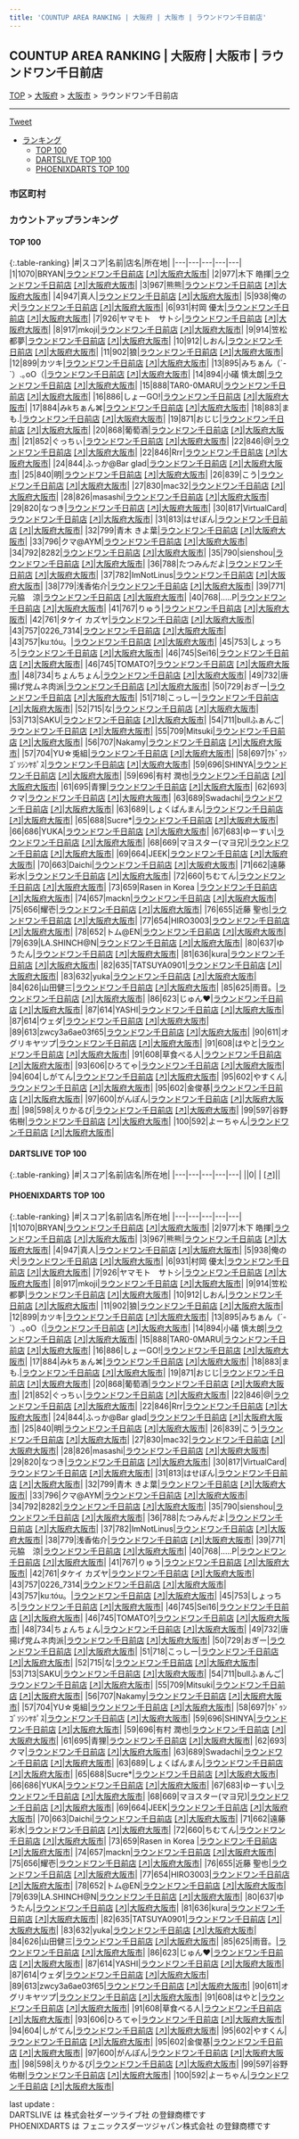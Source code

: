 ```yaml
---
title: 'COUNTUP AREA RANKING | 大阪府 | 大阪市 | ラウンドワン千日前店'
---
```

## COUNTUP AREA RANKING | 大阪府 | 大阪市 | ラウンドワン千日前店

[TOP](/darts/rank/) > [大阪府](/darts/rank/大阪府/) > [大阪市](/darts/rank/大阪府/大阪市/) > ラウンドワン千日前店

___

<a href="https://twitter.com/share?ref_src=twsrc%5Etfw" data-text="COUNTUP AREA RANKING | 大阪府大阪市ラウンドワン千日前店" class="twitter-share-button" data-hashtags="DARTSLIVE,PHOENIXDARTS,darts,ダーツ" data-show-count="false">Tweet</a>

* [ランキング](#カウントアップランキング)
    * [TOP 100](#top-100)
    * [DARTSLIVE TOP 100](#dartslive-top-100)
    * [PHOENIXDARTS TOP 100](#phoenixdarts-top-100)

### 市区町村

<ul>

</ul>

### カウントアップランキング

#### TOP 100



{:.table-ranking}
|#|スコア|名前|店名|所在地|
|---|---|---|---|---|
|1|1070|<span class="rank-name-pd">BRYAN</span>|<a href="/darts/rank/shops/71761.html">ラウンドワン千日前店</a> <a href="https://vs.phoenixdarts.com/jp/shop/shopDetailInfo/s_71761?s_seq=71761">[↗]</a>|<a href="/darts/rank/大阪府/大阪市">大阪府大阪市</a>|
|2|977|<span class="rank-name-pd">木下 皓揮</span>|<a href="/darts/rank/shops/71761.html">ラウンドワン千日前店</a> <a href="https://vs.phoenixdarts.com/jp/shop/shopDetailInfo/s_71761?s_seq=71761">[↗]</a>|<a href="/darts/rank/大阪府/大阪市">大阪府大阪市</a>|
|3|967|<span class="rank-name-pd">熊熊</span>|<a href="/darts/rank/shops/71761.html">ラウンドワン千日前店</a> <a href="https://vs.phoenixdarts.com/jp/shop/shopDetailInfo/s_71761?s_seq=71761">[↗]</a>|<a href="/darts/rank/大阪府/大阪市">大阪府大阪市</a>|
|4|947|<span class="rank-name-pd">真人</span>|<a href="/darts/rank/shops/71761.html">ラウンドワン千日前店</a> <a href="https://vs.phoenixdarts.com/jp/shop/shopDetailInfo/s_71761?s_seq=71761">[↗]</a>|<a href="/darts/rank/大阪府/大阪市">大阪府大阪市</a>|
|5|938|<span class="rank-name-pd">俺の犬</span>|<a href="/darts/rank/shops/71761.html">ラウンドワン千日前店</a> <a href="https://vs.phoenixdarts.com/jp/shop/shopDetailInfo/s_71761?s_seq=71761">[↗]</a>|<a href="/darts/rank/大阪府/大阪市">大阪府大阪市</a>|
|6|931|<span class="rank-name-pd">村岡 優太</span>|<a href="/darts/rank/shops/71761.html">ラウンドワン千日前店</a> <a href="https://vs.phoenixdarts.com/jp/shop/shopDetailInfo/s_71761?s_seq=71761">[↗]</a>|<a href="/darts/rank/大阪府/大阪市">大阪府大阪市</a>|
|7|926|<span class="rank-name-pd">ヤマモト　サトシ</span>|<a href="/darts/rank/shops/71761.html">ラウンドワン千日前店</a> <a href="https://vs.phoenixdarts.com/jp/shop/shopDetailInfo/s_71761?s_seq=71761">[↗]</a>|<a href="/darts/rank/大阪府/大阪市">大阪府大阪市</a>|
|8|917|<span class="rank-name-pd">mkoji</span>|<a href="/darts/rank/shops/71761.html">ラウンドワン千日前店</a> <a href="https://vs.phoenixdarts.com/jp/shop/shopDetailInfo/s_71761?s_seq=71761">[↗]</a>|<a href="/darts/rank/大阪府/大阪市">大阪府大阪市</a>|
|9|914|<span class="rank-name-pd"><span class="pro-icon-pd"></span>笠松 都夢</span>|<a href="/darts/rank/shops/71761.html">ラウンドワン千日前店</a> <a href="https://vs.phoenixdarts.com/jp/shop/shopDetailInfo/s_71761?s_seq=71761">[↗]</a>|<a href="/darts/rank/大阪府/大阪市">大阪府大阪市</a>|
|10|912|<span class="rank-name-pd">しおん</span>|<a href="/darts/rank/shops/71761.html">ラウンドワン千日前店</a> <a href="https://vs.phoenixdarts.com/jp/shop/shopDetailInfo/s_71761?s_seq=71761">[↗]</a>|<a href="/darts/rank/大阪府/大阪市">大阪府大阪市</a>|
|11|902|<span class="rank-name-pd">狼</span>|<a href="/darts/rank/shops/71761.html">ラウンドワン千日前店</a> <a href="https://vs.phoenixdarts.com/jp/shop/shopDetailInfo/s_71761?s_seq=71761">[↗]</a>|<a href="/darts/rank/大阪府/大阪市">大阪府大阪市</a>|
|12|899|<span class="rank-name-pd">カツキ</span>|<a href="/darts/rank/shops/71761.html">ラウンドワン千日前店</a> <a href="https://vs.phoenixdarts.com/jp/shop/shopDetailInfo/s_71761?s_seq=71761">[↗]</a>|<a href="/darts/rank/大阪府/大阪市">大阪府大阪市</a>|
|13|895|<span class="rank-name-pd">みちぁん（´-`）.｡oO（</span>|<a href="/darts/rank/shops/71761.html">ラウンドワン千日前店</a> <a href="https://vs.phoenixdarts.com/jp/shop/shopDetailInfo/s_71761?s_seq=71761">[↗]</a>|<a href="/darts/rank/大阪府/大阪市">大阪府大阪市</a>|
|14|894|<span class="rank-name-pd"><span class="pro-icon-pd"></span>小礒 慎太朗</span>|<a href="/darts/rank/shops/71761.html">ラウンドワン千日前店</a> <a href="https://vs.phoenixdarts.com/jp/shop/shopDetailInfo/s_71761?s_seq=71761">[↗]</a>|<a href="/darts/rank/大阪府/大阪市">大阪府大阪市</a>|
|15|888|<span class="rank-name-pd">TAR0-0MARU</span>|<a href="/darts/rank/shops/71761.html">ラウンドワン千日前店</a> <a href="https://vs.phoenixdarts.com/jp/shop/shopDetailInfo/s_71761?s_seq=71761">[↗]</a>|<a href="/darts/rank/大阪府/大阪市">大阪府大阪市</a>|
|16|886|<span class="rank-name-pd">しょーGO!</span>|<a href="/darts/rank/shops/71761.html">ラウンドワン千日前店</a> <a href="https://vs.phoenixdarts.com/jp/shop/shopDetailInfo/s_71761?s_seq=71761">[↗]</a>|<a href="/darts/rank/大阪府/大阪市">大阪府大阪市</a>|
|17|884|<span class="rank-name-pd">みkちぁん⌘</span>|<a href="/darts/rank/shops/71761.html">ラウンドワン千日前店</a> <a href="https://vs.phoenixdarts.com/jp/shop/shopDetailInfo/s_71761?s_seq=71761">[↗]</a>|<a href="/darts/rank/大阪府/大阪市">大阪府大阪市</a>|
|18|883|<span class="rank-name-pd">まも.</span>|<a href="/darts/rank/shops/71761.html">ラウンドワン千日前店</a> <a href="https://vs.phoenixdarts.com/jp/shop/shopDetailInfo/s_71761?s_seq=71761">[↗]</a>|<a href="/darts/rank/大阪府/大阪市">大阪府大阪市</a>|
|19|871|<span class="rank-name-pd">おじじ</span>|<a href="/darts/rank/shops/71761.html">ラウンドワン千日前店</a> <a href="https://vs.phoenixdarts.com/jp/shop/shopDetailInfo/s_71761?s_seq=71761">[↗]</a>|<a href="/darts/rank/大阪府/大阪市">大阪府大阪市</a>|
|20|868|<span class="rank-name-pd">葡萄酒</span>|<a href="/darts/rank/shops/71761.html">ラウンドワン千日前店</a> <a href="https://vs.phoenixdarts.com/jp/shop/shopDetailInfo/s_71761?s_seq=71761">[↗]</a>|<a href="/darts/rank/大阪府/大阪市">大阪府大阪市</a>|
|21|852|<span class="rank-name-pd">ぐっちぃ</span>|<a href="/darts/rank/shops/71761.html">ラウンドワン千日前店</a> <a href="https://vs.phoenixdarts.com/jp/shop/shopDetailInfo/s_71761?s_seq=71761">[↗]</a>|<a href="/darts/rank/大阪府/大阪市">大阪府大阪市</a>|
|22|846|<span class="rank-name-pd">@</span>|<a href="/darts/rank/shops/71761.html">ラウンドワン千日前店</a> <a href="https://vs.phoenixdarts.com/jp/shop/shopDetailInfo/s_71761?s_seq=71761">[↗]</a>|<a href="/darts/rank/大阪府/大阪市">大阪府大阪市</a>|
|22|846|<span class="rank-name-pd">Rrr</span>|<a href="/darts/rank/shops/71761.html">ラウンドワン千日前店</a> <a href="https://vs.phoenixdarts.com/jp/shop/shopDetailInfo/s_71761?s_seq=71761">[↗]</a>|<a href="/darts/rank/大阪府/大阪市">大阪府大阪市</a>|
|24|844|<span class="rank-name-pd">ふっか@Bar glad</span>|<a href="/darts/rank/shops/71761.html">ラウンドワン千日前店</a> <a href="https://vs.phoenixdarts.com/jp/shop/shopDetailInfo/s_71761?s_seq=71761">[↗]</a>|<a href="/darts/rank/大阪府/大阪市">大阪府大阪市</a>|
|25|840|<span class="rank-name-pd">明</span>|<a href="/darts/rank/shops/71761.html">ラウンドワン千日前店</a> <a href="https://vs.phoenixdarts.com/jp/shop/shopDetailInfo/s_71761?s_seq=71761">[↗]</a>|<a href="/darts/rank/大阪府/大阪市">大阪府大阪市</a>|
|26|839|<span class="rank-name-pd">こう</span>|<a href="/darts/rank/shops/71761.html">ラウンドワン千日前店</a> <a href="https://vs.phoenixdarts.com/jp/shop/shopDetailInfo/s_71761?s_seq=71761">[↗]</a>|<a href="/darts/rank/大阪府/大阪市">大阪府大阪市</a>|
|27|830|<span class="rank-name-pd">mac32</span>|<a href="/darts/rank/shops/71761.html">ラウンドワン千日前店</a> <a href="https://vs.phoenixdarts.com/jp/shop/shopDetailInfo/s_71761?s_seq=71761">[↗]</a>|<a href="/darts/rank/大阪府/大阪市">大阪府大阪市</a>|
|28|826|<span class="rank-name-pd">masashi</span>|<a href="/darts/rank/shops/71761.html">ラウンドワン千日前店</a> <a href="https://vs.phoenixdarts.com/jp/shop/shopDetailInfo/s_71761?s_seq=71761">[↗]</a>|<a href="/darts/rank/大阪府/大阪市">大阪府大阪市</a>|
|29|820|<span class="rank-name-pd">なつき</span>|<a href="/darts/rank/shops/71761.html">ラウンドワン千日前店</a> <a href="https://vs.phoenixdarts.com/jp/shop/shopDetailInfo/s_71761?s_seq=71761">[↗]</a>|<a href="/darts/rank/大阪府/大阪市">大阪府大阪市</a>|
|30|817|<span class="rank-name-pd">VirtualCard</span>|<a href="/darts/rank/shops/71761.html">ラウンドワン千日前店</a> <a href="https://vs.phoenixdarts.com/jp/shop/shopDetailInfo/s_71761?s_seq=71761">[↗]</a>|<a href="/darts/rank/大阪府/大阪市">大阪府大阪市</a>|
|31|813|<span class="rank-name-pd">はせぼん</span>|<a href="/darts/rank/shops/71761.html">ラウンドワン千日前店</a> <a href="https://vs.phoenixdarts.com/jp/shop/shopDetailInfo/s_71761?s_seq=71761">[↗]</a>|<a href="/darts/rank/大阪府/大阪市">大阪府大阪市</a>|
|32|799|<span class="rank-name-pd"><span class="pro-icon-pd"></span>青木 きよ葉</span>|<a href="/darts/rank/shops/71761.html">ラウンドワン千日前店</a> <a href="https://vs.phoenixdarts.com/jp/shop/shopDetailInfo/s_71761?s_seq=71761">[↗]</a>|<a href="/darts/rank/大阪府/大阪市">大阪府大阪市</a>|
|33|796|<span class="rank-name-pd">クマ@AYM</span>|<a href="/darts/rank/shops/71761.html">ラウンドワン千日前店</a> <a href="https://vs.phoenixdarts.com/jp/shop/shopDetailInfo/s_71761?s_seq=71761">[↗]</a>|<a href="/darts/rank/大阪府/大阪市">大阪府大阪市</a>|
|34|792|<span class="rank-name-pd">8282</span>|<a href="/darts/rank/shops/71761.html">ラウンドワン千日前店</a> <a href="https://vs.phoenixdarts.com/jp/shop/shopDetailInfo/s_71761?s_seq=71761">[↗]</a>|<a href="/darts/rank/大阪府/大阪市">大阪府大阪市</a>|
|35|790|<span class="rank-name-pd">sienshou</span>|<a href="/darts/rank/shops/71761.html">ラウンドワン千日前店</a> <a href="https://vs.phoenixdarts.com/jp/shop/shopDetailInfo/s_71761?s_seq=71761">[↗]</a>|<a href="/darts/rank/大阪府/大阪市">大阪府大阪市</a>|
|36|788|<span class="rank-name-pd">たつみんだよ</span>|<a href="/darts/rank/shops/71761.html">ラウンドワン千日前店</a> <a href="https://vs.phoenixdarts.com/jp/shop/shopDetailInfo/s_71761?s_seq=71761">[↗]</a>|<a href="/darts/rank/大阪府/大阪市">大阪府大阪市</a>|
|37|782|<span class="rank-name-pd">ImNotLinus</span>|<a href="/darts/rank/shops/71761.html">ラウンドワン千日前店</a> <a href="https://vs.phoenixdarts.com/jp/shop/shopDetailInfo/s_71761?s_seq=71761">[↗]</a>|<a href="/darts/rank/大阪府/大阪市">大阪府大阪市</a>|
|38|779|<span class="rank-name-pd">浅香佑介</span>|<a href="/darts/rank/shops/71761.html">ラウンドワン千日前店</a> <a href="https://vs.phoenixdarts.com/jp/shop/shopDetailInfo/s_71761?s_seq=71761">[↗]</a>|<a href="/darts/rank/大阪府/大阪市">大阪府大阪市</a>|
|39|771|<span class="rank-name-pd">元脇　涼</span>|<a href="/darts/rank/shops/71761.html">ラウンドワン千日前店</a> <a href="https://vs.phoenixdarts.com/jp/shop/shopDetailInfo/s_71761?s_seq=71761">[↗]</a>|<a href="/darts/rank/大阪府/大阪市">大阪府大阪市</a>|
|40|768|<span class="rank-name-pd">.....P</span>|<a href="/darts/rank/shops/71761.html">ラウンドワン千日前店</a> <a href="https://vs.phoenixdarts.com/jp/shop/shopDetailInfo/s_71761?s_seq=71761">[↗]</a>|<a href="/darts/rank/大阪府/大阪市">大阪府大阪市</a>|
|41|767|<span class="rank-name-pd">りゅう</span>|<a href="/darts/rank/shops/71761.html">ラウンドワン千日前店</a> <a href="https://vs.phoenixdarts.com/jp/shop/shopDetailInfo/s_71761?s_seq=71761">[↗]</a>|<a href="/darts/rank/大阪府/大阪市">大阪府大阪市</a>|
|42|761|<span class="rank-name-pd">タケイ カズヤ</span>|<a href="/darts/rank/shops/71761.html">ラウンドワン千日前店</a> <a href="https://vs.phoenixdarts.com/jp/shop/shopDetailInfo/s_71761?s_seq=71761">[↗]</a>|<a href="/darts/rank/大阪府/大阪市">大阪府大阪市</a>|
|43|757|<span class="rank-name-pd">0226_7314</span>|<a href="/darts/rank/shops/71761.html">ラウンドワン千日前店</a> <a href="https://vs.phoenixdarts.com/jp/shop/shopDetailInfo/s_71761?s_seq=71761">[↗]</a>|<a href="/darts/rank/大阪府/大阪市">大阪府大阪市</a>|
|43|757|<span class="rank-name-pd">kuːtóu。</span>|<a href="/darts/rank/shops/71761.html">ラウンドワン千日前店</a> <a href="https://vs.phoenixdarts.com/jp/shop/shopDetailInfo/s_71761?s_seq=71761">[↗]</a>|<a href="/darts/rank/大阪府/大阪市">大阪府大阪市</a>|
|45|753|<span class="rank-name-pd">しょっちろ</span>|<a href="/darts/rank/shops/71761.html">ラウンドワン千日前店</a> <a href="https://vs.phoenixdarts.com/jp/shop/shopDetailInfo/s_71761?s_seq=71761">[↗]</a>|<a href="/darts/rank/大阪府/大阪市">大阪府大阪市</a>|
|46|745|<span class="rank-name-pd">Sei16</span>|<a href="/darts/rank/shops/71761.html">ラウンドワン千日前店</a> <a href="https://vs.phoenixdarts.com/jp/shop/shopDetailInfo/s_71761?s_seq=71761">[↗]</a>|<a href="/darts/rank/大阪府/大阪市">大阪府大阪市</a>|
|46|745|<span class="rank-name-pd">TOMATO?</span>|<a href="/darts/rank/shops/71761.html">ラウンドワン千日前店</a> <a href="https://vs.phoenixdarts.com/jp/shop/shopDetailInfo/s_71761?s_seq=71761">[↗]</a>|<a href="/darts/rank/大阪府/大阪市">大阪府大阪市</a>|
|48|734|<span class="rank-name-pd">ちょんちょん</span>|<a href="/darts/rank/shops/71761.html">ラウンドワン千日前店</a> <a href="https://vs.phoenixdarts.com/jp/shop/shopDetailInfo/s_71761?s_seq=71761">[↗]</a>|<a href="/darts/rank/大阪府/大阪市">大阪府大阪市</a>|
|49|732|<span class="rank-name-pd">唐揚げ党ムネ肉派</span>|<a href="/darts/rank/shops/71761.html">ラウンドワン千日前店</a> <a href="https://vs.phoenixdarts.com/jp/shop/shopDetailInfo/s_71761?s_seq=71761">[↗]</a>|<a href="/darts/rank/大阪府/大阪市">大阪府大阪市</a>|
|50|729|<span class="rank-name-pd">おぎー</span>|<a href="/darts/rank/shops/71761.html">ラウンドワン千日前店</a> <a href="https://vs.phoenixdarts.com/jp/shop/shopDetailInfo/s_71761?s_seq=71761">[↗]</a>|<a href="/darts/rank/大阪府/大阪市">大阪府大阪市</a>|
|51|718|<span class="rank-name-pd">こっしー</span>|<a href="/darts/rank/shops/71761.html">ラウンドワン千日前店</a> <a href="https://vs.phoenixdarts.com/jp/shop/shopDetailInfo/s_71761?s_seq=71761">[↗]</a>|<a href="/darts/rank/大阪府/大阪市">大阪府大阪市</a>|
|52|715|<span class="rank-name-pd">な</span>|<a href="/darts/rank/shops/71761.html">ラウンドワン千日前店</a> <a href="https://vs.phoenixdarts.com/jp/shop/shopDetailInfo/s_71761?s_seq=71761">[↗]</a>|<a href="/darts/rank/大阪府/大阪市">大阪府大阪市</a>|
|53|713|<span class="rank-name-pd">SAKU</span>|<a href="/darts/rank/shops/71761.html">ラウンドワン千日前店</a> <a href="https://vs.phoenixdarts.com/jp/shop/shopDetailInfo/s_71761?s_seq=71761">[↗]</a>|<a href="/darts/rank/大阪府/大阪市">大阪府大阪市</a>|
|54|711|<span class="rank-name-pd">bullふぁんご</span>|<a href="/darts/rank/shops/71761.html">ラウンドワン千日前店</a> <a href="https://vs.phoenixdarts.com/jp/shop/shopDetailInfo/s_71761?s_seq=71761">[↗]</a>|<a href="/darts/rank/大阪府/大阪市">大阪府大阪市</a>|
|55|709|<span class="rank-name-pd">Mitsuki</span>|<a href="/darts/rank/shops/71761.html">ラウンドワン千日前店</a> <a href="https://vs.phoenixdarts.com/jp/shop/shopDetailInfo/s_71761?s_seq=71761">[↗]</a>|<a href="/darts/rank/大阪府/大阪市">大阪府大阪市</a>|
|56|707|<span class="rank-name-pd">Nakamy</span>|<a href="/darts/rank/shops/71761.html">ラウンドワン千日前店</a> <a href="https://vs.phoenixdarts.com/jp/shop/shopDetailInfo/s_71761?s_seq=71761">[↗]</a>|<a href="/darts/rank/大阪府/大阪市">大阪府大阪市</a>|
|57|704|<span class="rank-name-pd">YU☆兎組</span>|<a href="/darts/rank/shops/71761.html">ラウンドワン千日前店</a> <a href="https://vs.phoenixdarts.com/jp/shop/shopDetailInfo/s_71761?s_seq=71761">[↗]</a>|<a href="/darts/rank/大阪府/大阪市">大阪府大阪市</a>|
|58|697|<span class="rank-name-pd">ｳﾄﾞｩﾝｺﾞｿｼﾝﾔﾎﾟｽ</span>|<a href="/darts/rank/shops/71761.html">ラウンドワン千日前店</a> <a href="https://vs.phoenixdarts.com/jp/shop/shopDetailInfo/s_71761?s_seq=71761">[↗]</a>|<a href="/darts/rank/大阪府/大阪市">大阪府大阪市</a>|
|59|696|<span class="rank-name-pd">SHINYA</span>|<a href="/darts/rank/shops/71761.html">ラウンドワン千日前店</a> <a href="https://vs.phoenixdarts.com/jp/shop/shopDetailInfo/s_71761?s_seq=71761">[↗]</a>|<a href="/darts/rank/大阪府/大阪市">大阪府大阪市</a>|
|59|696|<span class="rank-name-pd"><span class="pro-icon-pd"></span>有村 潤也</span>|<a href="/darts/rank/shops/71761.html">ラウンドワン千日前店</a> <a href="https://vs.phoenixdarts.com/jp/shop/shopDetailInfo/s_71761?s_seq=71761">[↗]</a>|<a href="/darts/rank/大阪府/大阪市">大阪府大阪市</a>|
|61|695|<span class="rank-name-pd">青狸</span>|<a href="/darts/rank/shops/71761.html">ラウンドワン千日前店</a> <a href="https://vs.phoenixdarts.com/jp/shop/shopDetailInfo/s_71761?s_seq=71761">[↗]</a>|<a href="/darts/rank/大阪府/大阪市">大阪府大阪市</a>|
|62|693|<span class="rank-name-pd">クマ</span>|<a href="/darts/rank/shops/71761.html">ラウンドワン千日前店</a> <a href="https://vs.phoenixdarts.com/jp/shop/shopDetailInfo/s_71761?s_seq=71761">[↗]</a>|<a href="/darts/rank/大阪府/大阪市">大阪府大阪市</a>|
|63|689|<span class="rank-name-pd">Swadachi</span>|<a href="/darts/rank/shops/71761.html">ラウンドワン千日前店</a> <a href="https://vs.phoenixdarts.com/jp/shop/shopDetailInfo/s_71761?s_seq=71761">[↗]</a>|<a href="/darts/rank/大阪府/大阪市">大阪府大阪市</a>|
|63|689|<span class="rank-name-pd">しょくぱんまん</span>|<a href="/darts/rank/shops/71761.html">ラウンドワン千日前店</a> <a href="https://vs.phoenixdarts.com/jp/shop/shopDetailInfo/s_71761?s_seq=71761">[↗]</a>|<a href="/darts/rank/大阪府/大阪市">大阪府大阪市</a>|
|65|688|<span class="rank-name-pd">Sucre*</span>|<a href="/darts/rank/shops/71761.html">ラウンドワン千日前店</a> <a href="https://vs.phoenixdarts.com/jp/shop/shopDetailInfo/s_71761?s_seq=71761">[↗]</a>|<a href="/darts/rank/大阪府/大阪市">大阪府大阪市</a>|
|66|686|<span class="rank-name-pd">YUKA</span>|<a href="/darts/rank/shops/71761.html">ラウンドワン千日前店</a> <a href="https://vs.phoenixdarts.com/jp/shop/shopDetailInfo/s_71761?s_seq=71761">[↗]</a>|<a href="/darts/rank/大阪府/大阪市">大阪府大阪市</a>|
|67|683|<span class="rank-name-pd">ゆーすい</span>|<a href="/darts/rank/shops/71761.html">ラウンドワン千日前店</a> <a href="https://vs.phoenixdarts.com/jp/shop/shopDetailInfo/s_71761?s_seq=71761">[↗]</a>|<a href="/darts/rank/大阪府/大阪市">大阪府大阪市</a>|
|68|669|<span class="rank-name-pd">マヨスター(マヨ兄)</span>|<a href="/darts/rank/shops/71761.html">ラウンドワン千日前店</a> <a href="https://vs.phoenixdarts.com/jp/shop/shopDetailInfo/s_71761?s_seq=71761">[↗]</a>|<a href="/darts/rank/大阪府/大阪市">大阪府大阪市</a>|
|69|664|<span class="rank-name-pd">JEEK</span>|<a href="/darts/rank/shops/71761.html">ラウンドワン千日前店</a> <a href="https://vs.phoenixdarts.com/jp/shop/shopDetailInfo/s_71761?s_seq=71761">[↗]</a>|<a href="/darts/rank/大阪府/大阪市">大阪府大阪市</a>|
|70|663|<span class="rank-name-pd">Daichi</span>|<a href="/darts/rank/shops/71761.html">ラウンドワン千日前店</a> <a href="https://vs.phoenixdarts.com/jp/shop/shopDetailInfo/s_71761?s_seq=71761">[↗]</a>|<a href="/darts/rank/大阪府/大阪市">大阪府大阪市</a>|
|71|662|<span class="rank-name-pd"><span class="pro-icon-pd"></span>遠藤 彩水</span>|<a href="/darts/rank/shops/71761.html">ラウンドワン千日前店</a> <a href="https://vs.phoenixdarts.com/jp/shop/shopDetailInfo/s_71761?s_seq=71761">[↗]</a>|<a href="/darts/rank/大阪府/大阪市">大阪府大阪市</a>|
|72|660|<span class="rank-name-pd">ちむてん</span>|<a href="/darts/rank/shops/71761.html">ラウンドワン千日前店</a> <a href="https://vs.phoenixdarts.com/jp/shop/shopDetailInfo/s_71761?s_seq=71761">[↗]</a>|<a href="/darts/rank/大阪府/大阪市">大阪府大阪市</a>|
|73|659|<span class="rank-name-pd">Rasen in Korea </span>|<a href="/darts/rank/shops/71761.html">ラウンドワン千日前店</a> <a href="https://vs.phoenixdarts.com/jp/shop/shopDetailInfo/s_71761?s_seq=71761">[↗]</a>|<a href="/darts/rank/大阪府/大阪市">大阪府大阪市</a>|
|74|657|<span class="rank-name-pd">mackn</span>|<a href="/darts/rank/shops/71761.html">ラウンドワン千日前店</a> <a href="https://vs.phoenixdarts.com/jp/shop/shopDetailInfo/s_71761?s_seq=71761">[↗]</a>|<a href="/darts/rank/大阪府/大阪市">大阪府大阪市</a>|
|75|656|<span class="rank-name-pd">耀壱</span>|<a href="/darts/rank/shops/71761.html">ラウンドワン千日前店</a> <a href="https://vs.phoenixdarts.com/jp/shop/shopDetailInfo/s_71761?s_seq=71761">[↗]</a>|<a href="/darts/rank/大阪府/大阪市">大阪府大阪市</a>|
|76|655|<span class="rank-name-pd"><span class="pro-icon-pd"></span>近藤 聖也</span>|<a href="/darts/rank/shops/71761.html">ラウンドワン千日前店</a> <a href="https://vs.phoenixdarts.com/jp/shop/shopDetailInfo/s_71761?s_seq=71761">[↗]</a>|<a href="/darts/rank/大阪府/大阪市">大阪府大阪市</a>|
|77|654|<span class="rank-name-pd">HIRO3003</span>|<a href="/darts/rank/shops/71761.html">ラウンドワン千日前店</a> <a href="https://vs.phoenixdarts.com/jp/shop/shopDetailInfo/s_71761?s_seq=71761">[↗]</a>|<a href="/darts/rank/大阪府/大阪市">大阪府大阪市</a>|
|78|652|<span class="rank-name-pd">トム@EN</span>|<a href="/darts/rank/shops/71761.html">ラウンドワン千日前店</a> <a href="https://vs.phoenixdarts.com/jp/shop/shopDetailInfo/s_71761?s_seq=71761">[↗]</a>|<a href="/darts/rank/大阪府/大阪市">大阪府大阪市</a>|
|79|639|<span class="rank-name-pd">LA.SHINCH@N</span>|<a href="/darts/rank/shops/71761.html">ラウンドワン千日前店</a> <a href="https://vs.phoenixdarts.com/jp/shop/shopDetailInfo/s_71761?s_seq=71761">[↗]</a>|<a href="/darts/rank/大阪府/大阪市">大阪府大阪市</a>|
|80|637|<span class="rank-name-pd">ゆうたん</span>|<a href="/darts/rank/shops/71761.html">ラウンドワン千日前店</a> <a href="https://vs.phoenixdarts.com/jp/shop/shopDetailInfo/s_71761?s_seq=71761">[↗]</a>|<a href="/darts/rank/大阪府/大阪市">大阪府大阪市</a>|
|81|636|<span class="rank-name-pd">kura</span>|<a href="/darts/rank/shops/71761.html">ラウンドワン千日前店</a> <a href="https://vs.phoenixdarts.com/jp/shop/shopDetailInfo/s_71761?s_seq=71761">[↗]</a>|<a href="/darts/rank/大阪府/大阪市">大阪府大阪市</a>|
|82|635|<span class="rank-name-pd">TATSUYA0901</span>|<a href="/darts/rank/shops/71761.html">ラウンドワン千日前店</a> <a href="https://vs.phoenixdarts.com/jp/shop/shopDetailInfo/s_71761?s_seq=71761">[↗]</a>|<a href="/darts/rank/大阪府/大阪市">大阪府大阪市</a>|
|83|632|<span class="rank-name-pd">yuka</span>|<a href="/darts/rank/shops/71761.html">ラウンドワン千日前店</a> <a href="https://vs.phoenixdarts.com/jp/shop/shopDetailInfo/s_71761?s_seq=71761">[↗]</a>|<a href="/darts/rank/大阪府/大阪市">大阪府大阪市</a>|
|84|626|<span class="rank-name-pd">山田健三</span>|<a href="/darts/rank/shops/71761.html">ラウンドワン千日前店</a> <a href="https://vs.phoenixdarts.com/jp/shop/shopDetailInfo/s_71761?s_seq=71761">[↗]</a>|<a href="/darts/rank/大阪府/大阪市">大阪府大阪市</a>|
|85|625|<span class="rank-name-pd">雨音。</span>|<a href="/darts/rank/shops/71761.html">ラウンドワン千日前店</a> <a href="https://vs.phoenixdarts.com/jp/shop/shopDetailInfo/s_71761?s_seq=71761">[↗]</a>|<a href="/darts/rank/大阪府/大阪市">大阪府大阪市</a>|
|86|623|<span class="rank-name-pd">じゅん❤️</span>|<a href="/darts/rank/shops/71761.html">ラウンドワン千日前店</a> <a href="https://vs.phoenixdarts.com/jp/shop/shopDetailInfo/s_71761?s_seq=71761">[↗]</a>|<a href="/darts/rank/大阪府/大阪市">大阪府大阪市</a>|
|87|614|<span class="rank-name-pd">YASHI</span>|<a href="/darts/rank/shops/71761.html">ラウンドワン千日前店</a> <a href="https://vs.phoenixdarts.com/jp/shop/shopDetailInfo/s_71761?s_seq=71761">[↗]</a>|<a href="/darts/rank/大阪府/大阪市">大阪府大阪市</a>|
|87|614|<span class="rank-name-pd">ウェダ</span>|<a href="/darts/rank/shops/71761.html">ラウンドワン千日前店</a> <a href="https://vs.phoenixdarts.com/jp/shop/shopDetailInfo/s_71761?s_seq=71761">[↗]</a>|<a href="/darts/rank/大阪府/大阪市">大阪府大阪市</a>|
|89|613|<span class="rank-name-pd">zwcy3a6ae03f65</span>|<a href="/darts/rank/shops/71761.html">ラウンドワン千日前店</a> <a href="https://vs.phoenixdarts.com/jp/shop/shopDetailInfo/s_71761?s_seq=71761">[↗]</a>|<a href="/darts/rank/大阪府/大阪市">大阪府大阪市</a>|
|90|611|<span class="rank-name-pd">オグリキヤツプ</span>|<a href="/darts/rank/shops/71761.html">ラウンドワン千日前店</a> <a href="https://vs.phoenixdarts.com/jp/shop/shopDetailInfo/s_71761?s_seq=71761">[↗]</a>|<a href="/darts/rank/大阪府/大阪市">大阪府大阪市</a>|
|91|608|<span class="rank-name-pd">はやと</span>|<a href="/darts/rank/shops/71761.html">ラウンドワン千日前店</a> <a href="https://vs.phoenixdarts.com/jp/shop/shopDetailInfo/s_71761?s_seq=71761">[↗]</a>|<a href="/darts/rank/大阪府/大阪市">大阪府大阪市</a>|
|91|608|<span class="rank-name-pd">草食べる人</span>|<a href="/darts/rank/shops/71761.html">ラウンドワン千日前店</a> <a href="https://vs.phoenixdarts.com/jp/shop/shopDetailInfo/s_71761?s_seq=71761">[↗]</a>|<a href="/darts/rank/大阪府/大阪市">大阪府大阪市</a>|
|93|606|<span class="rank-name-pd">ひろてゃ</span>|<a href="/darts/rank/shops/71761.html">ラウンドワン千日前店</a> <a href="https://vs.phoenixdarts.com/jp/shop/shopDetailInfo/s_71761?s_seq=71761">[↗]</a>|<a href="/darts/rank/大阪府/大阪市">大阪府大阪市</a>|
|94|604|<span class="rank-name-pd">しがてん</span>|<a href="/darts/rank/shops/71761.html">ラウンドワン千日前店</a> <a href="https://vs.phoenixdarts.com/jp/shop/shopDetailInfo/s_71761?s_seq=71761">[↗]</a>|<a href="/darts/rank/大阪府/大阪市">大阪府大阪市</a>|
|95|602|<span class="rank-name-pd">やすくん</span>|<a href="/darts/rank/shops/71761.html">ラウンドワン千日前店</a> <a href="https://vs.phoenixdarts.com/jp/shop/shopDetailInfo/s_71761?s_seq=71761">[↗]</a>|<a href="/darts/rank/大阪府/大阪市">大阪府大阪市</a>|
|95|602|<span class="rank-name-pd">金俊基</span>|<a href="/darts/rank/shops/71761.html">ラウンドワン千日前店</a> <a href="https://vs.phoenixdarts.com/jp/shop/shopDetailInfo/s_71761?s_seq=71761">[↗]</a>|<a href="/darts/rank/大阪府/大阪市">大阪府大阪市</a>|
|97|600|<span class="rank-name-pd">がんぽん</span>|<a href="/darts/rank/shops/71761.html">ラウンドワン千日前店</a> <a href="https://vs.phoenixdarts.com/jp/shop/shopDetailInfo/s_71761?s_seq=71761">[↗]</a>|<a href="/darts/rank/大阪府/大阪市">大阪府大阪市</a>|
|98|598|<span class="rank-name-pd">えりかるび</span>|<a href="/darts/rank/shops/71761.html">ラウンドワン千日前店</a> <a href="https://vs.phoenixdarts.com/jp/shop/shopDetailInfo/s_71761?s_seq=71761">[↗]</a>|<a href="/darts/rank/大阪府/大阪市">大阪府大阪市</a>|
|99|597|<span class="rank-name-pd">谷野 佑樹</span>|<a href="/darts/rank/shops/71761.html">ラウンドワン千日前店</a> <a href="https://vs.phoenixdarts.com/jp/shop/shopDetailInfo/s_71761?s_seq=71761">[↗]</a>|<a href="/darts/rank/大阪府/大阪市">大阪府大阪市</a>|
|100|592|<span class="rank-name-pd">よーちゃん</span>|<a href="/darts/rank/shops/71761.html">ラウンドワン千日前店</a> <a href="https://vs.phoenixdarts.com/jp/shop/shopDetailInfo/s_71761?s_seq=71761">[↗]</a>|<a href="/darts/rank/大阪府/大阪市">大阪府大阪市</a>|


#### DARTSLIVE TOP 100



{:.table-ranking}
|#|スコア|名前|店名|所在地|
|---|---|---|---|---|
||0|<span class="rank-name-dl"> </span>|<a href="/darts/rank/shops/.html"></a> <a href="">[↗]</a>|<a href="/darts/rank//"></a>|


#### PHOENIXDARTS TOP 100



{:.table-ranking}
|#|スコア|名前|店名|所在地|
|---|---|---|---|---|
|1|1070|<span class="rank-name-pd">BRYAN</span>|<a href="/darts/rank/shops/71761.html">ラウンドワン千日前店</a> <a href="https://vs.phoenixdarts.com/jp/shop/shopDetailInfo/s_71761?s_seq=71761">[↗]</a>|<a href="/darts/rank/大阪府/大阪市">大阪府大阪市</a>|
|2|977|<span class="rank-name-pd">木下 皓揮</span>|<a href="/darts/rank/shops/71761.html">ラウンドワン千日前店</a> <a href="https://vs.phoenixdarts.com/jp/shop/shopDetailInfo/s_71761?s_seq=71761">[↗]</a>|<a href="/darts/rank/大阪府/大阪市">大阪府大阪市</a>|
|3|967|<span class="rank-name-pd">熊熊</span>|<a href="/darts/rank/shops/71761.html">ラウンドワン千日前店</a> <a href="https://vs.phoenixdarts.com/jp/shop/shopDetailInfo/s_71761?s_seq=71761">[↗]</a>|<a href="/darts/rank/大阪府/大阪市">大阪府大阪市</a>|
|4|947|<span class="rank-name-pd">真人</span>|<a href="/darts/rank/shops/71761.html">ラウンドワン千日前店</a> <a href="https://vs.phoenixdarts.com/jp/shop/shopDetailInfo/s_71761?s_seq=71761">[↗]</a>|<a href="/darts/rank/大阪府/大阪市">大阪府大阪市</a>|
|5|938|<span class="rank-name-pd">俺の犬</span>|<a href="/darts/rank/shops/71761.html">ラウンドワン千日前店</a> <a href="https://vs.phoenixdarts.com/jp/shop/shopDetailInfo/s_71761?s_seq=71761">[↗]</a>|<a href="/darts/rank/大阪府/大阪市">大阪府大阪市</a>|
|6|931|<span class="rank-name-pd">村岡 優太</span>|<a href="/darts/rank/shops/71761.html">ラウンドワン千日前店</a> <a href="https://vs.phoenixdarts.com/jp/shop/shopDetailInfo/s_71761?s_seq=71761">[↗]</a>|<a href="/darts/rank/大阪府/大阪市">大阪府大阪市</a>|
|7|926|<span class="rank-name-pd">ヤマモト　サトシ</span>|<a href="/darts/rank/shops/71761.html">ラウンドワン千日前店</a> <a href="https://vs.phoenixdarts.com/jp/shop/shopDetailInfo/s_71761?s_seq=71761">[↗]</a>|<a href="/darts/rank/大阪府/大阪市">大阪府大阪市</a>|
|8|917|<span class="rank-name-pd">mkoji</span>|<a href="/darts/rank/shops/71761.html">ラウンドワン千日前店</a> <a href="https://vs.phoenixdarts.com/jp/shop/shopDetailInfo/s_71761?s_seq=71761">[↗]</a>|<a href="/darts/rank/大阪府/大阪市">大阪府大阪市</a>|
|9|914|<span class="rank-name-pd"><span class="pro-icon-pd"></span>笠松 都夢</span>|<a href="/darts/rank/shops/71761.html">ラウンドワン千日前店</a> <a href="https://vs.phoenixdarts.com/jp/shop/shopDetailInfo/s_71761?s_seq=71761">[↗]</a>|<a href="/darts/rank/大阪府/大阪市">大阪府大阪市</a>|
|10|912|<span class="rank-name-pd">しおん</span>|<a href="/darts/rank/shops/71761.html">ラウンドワン千日前店</a> <a href="https://vs.phoenixdarts.com/jp/shop/shopDetailInfo/s_71761?s_seq=71761">[↗]</a>|<a href="/darts/rank/大阪府/大阪市">大阪府大阪市</a>|
|11|902|<span class="rank-name-pd">狼</span>|<a href="/darts/rank/shops/71761.html">ラウンドワン千日前店</a> <a href="https://vs.phoenixdarts.com/jp/shop/shopDetailInfo/s_71761?s_seq=71761">[↗]</a>|<a href="/darts/rank/大阪府/大阪市">大阪府大阪市</a>|
|12|899|<span class="rank-name-pd">カツキ</span>|<a href="/darts/rank/shops/71761.html">ラウンドワン千日前店</a> <a href="https://vs.phoenixdarts.com/jp/shop/shopDetailInfo/s_71761?s_seq=71761">[↗]</a>|<a href="/darts/rank/大阪府/大阪市">大阪府大阪市</a>|
|13|895|<span class="rank-name-pd">みちぁん（´-`）.｡oO（</span>|<a href="/darts/rank/shops/71761.html">ラウンドワン千日前店</a> <a href="https://vs.phoenixdarts.com/jp/shop/shopDetailInfo/s_71761?s_seq=71761">[↗]</a>|<a href="/darts/rank/大阪府/大阪市">大阪府大阪市</a>|
|14|894|<span class="rank-name-pd"><span class="pro-icon-pd"></span>小礒 慎太朗</span>|<a href="/darts/rank/shops/71761.html">ラウンドワン千日前店</a> <a href="https://vs.phoenixdarts.com/jp/shop/shopDetailInfo/s_71761?s_seq=71761">[↗]</a>|<a href="/darts/rank/大阪府/大阪市">大阪府大阪市</a>|
|15|888|<span class="rank-name-pd">TAR0-0MARU</span>|<a href="/darts/rank/shops/71761.html">ラウンドワン千日前店</a> <a href="https://vs.phoenixdarts.com/jp/shop/shopDetailInfo/s_71761?s_seq=71761">[↗]</a>|<a href="/darts/rank/大阪府/大阪市">大阪府大阪市</a>|
|16|886|<span class="rank-name-pd">しょーGO!</span>|<a href="/darts/rank/shops/71761.html">ラウンドワン千日前店</a> <a href="https://vs.phoenixdarts.com/jp/shop/shopDetailInfo/s_71761?s_seq=71761">[↗]</a>|<a href="/darts/rank/大阪府/大阪市">大阪府大阪市</a>|
|17|884|<span class="rank-name-pd">みkちぁん⌘</span>|<a href="/darts/rank/shops/71761.html">ラウンドワン千日前店</a> <a href="https://vs.phoenixdarts.com/jp/shop/shopDetailInfo/s_71761?s_seq=71761">[↗]</a>|<a href="/darts/rank/大阪府/大阪市">大阪府大阪市</a>|
|18|883|<span class="rank-name-pd">まも.</span>|<a href="/darts/rank/shops/71761.html">ラウンドワン千日前店</a> <a href="https://vs.phoenixdarts.com/jp/shop/shopDetailInfo/s_71761?s_seq=71761">[↗]</a>|<a href="/darts/rank/大阪府/大阪市">大阪府大阪市</a>|
|19|871|<span class="rank-name-pd">おじじ</span>|<a href="/darts/rank/shops/71761.html">ラウンドワン千日前店</a> <a href="https://vs.phoenixdarts.com/jp/shop/shopDetailInfo/s_71761?s_seq=71761">[↗]</a>|<a href="/darts/rank/大阪府/大阪市">大阪府大阪市</a>|
|20|868|<span class="rank-name-pd">葡萄酒</span>|<a href="/darts/rank/shops/71761.html">ラウンドワン千日前店</a> <a href="https://vs.phoenixdarts.com/jp/shop/shopDetailInfo/s_71761?s_seq=71761">[↗]</a>|<a href="/darts/rank/大阪府/大阪市">大阪府大阪市</a>|
|21|852|<span class="rank-name-pd">ぐっちぃ</span>|<a href="/darts/rank/shops/71761.html">ラウンドワン千日前店</a> <a href="https://vs.phoenixdarts.com/jp/shop/shopDetailInfo/s_71761?s_seq=71761">[↗]</a>|<a href="/darts/rank/大阪府/大阪市">大阪府大阪市</a>|
|22|846|<span class="rank-name-pd">@</span>|<a href="/darts/rank/shops/71761.html">ラウンドワン千日前店</a> <a href="https://vs.phoenixdarts.com/jp/shop/shopDetailInfo/s_71761?s_seq=71761">[↗]</a>|<a href="/darts/rank/大阪府/大阪市">大阪府大阪市</a>|
|22|846|<span class="rank-name-pd">Rrr</span>|<a href="/darts/rank/shops/71761.html">ラウンドワン千日前店</a> <a href="https://vs.phoenixdarts.com/jp/shop/shopDetailInfo/s_71761?s_seq=71761">[↗]</a>|<a href="/darts/rank/大阪府/大阪市">大阪府大阪市</a>|
|24|844|<span class="rank-name-pd">ふっか@Bar glad</span>|<a href="/darts/rank/shops/71761.html">ラウンドワン千日前店</a> <a href="https://vs.phoenixdarts.com/jp/shop/shopDetailInfo/s_71761?s_seq=71761">[↗]</a>|<a href="/darts/rank/大阪府/大阪市">大阪府大阪市</a>|
|25|840|<span class="rank-name-pd">明</span>|<a href="/darts/rank/shops/71761.html">ラウンドワン千日前店</a> <a href="https://vs.phoenixdarts.com/jp/shop/shopDetailInfo/s_71761?s_seq=71761">[↗]</a>|<a href="/darts/rank/大阪府/大阪市">大阪府大阪市</a>|
|26|839|<span class="rank-name-pd">こう</span>|<a href="/darts/rank/shops/71761.html">ラウンドワン千日前店</a> <a href="https://vs.phoenixdarts.com/jp/shop/shopDetailInfo/s_71761?s_seq=71761">[↗]</a>|<a href="/darts/rank/大阪府/大阪市">大阪府大阪市</a>|
|27|830|<span class="rank-name-pd">mac32</span>|<a href="/darts/rank/shops/71761.html">ラウンドワン千日前店</a> <a href="https://vs.phoenixdarts.com/jp/shop/shopDetailInfo/s_71761?s_seq=71761">[↗]</a>|<a href="/darts/rank/大阪府/大阪市">大阪府大阪市</a>|
|28|826|<span class="rank-name-pd">masashi</span>|<a href="/darts/rank/shops/71761.html">ラウンドワン千日前店</a> <a href="https://vs.phoenixdarts.com/jp/shop/shopDetailInfo/s_71761?s_seq=71761">[↗]</a>|<a href="/darts/rank/大阪府/大阪市">大阪府大阪市</a>|
|29|820|<span class="rank-name-pd">なつき</span>|<a href="/darts/rank/shops/71761.html">ラウンドワン千日前店</a> <a href="https://vs.phoenixdarts.com/jp/shop/shopDetailInfo/s_71761?s_seq=71761">[↗]</a>|<a href="/darts/rank/大阪府/大阪市">大阪府大阪市</a>|
|30|817|<span class="rank-name-pd">VirtualCard</span>|<a href="/darts/rank/shops/71761.html">ラウンドワン千日前店</a> <a href="https://vs.phoenixdarts.com/jp/shop/shopDetailInfo/s_71761?s_seq=71761">[↗]</a>|<a href="/darts/rank/大阪府/大阪市">大阪府大阪市</a>|
|31|813|<span class="rank-name-pd">はせぼん</span>|<a href="/darts/rank/shops/71761.html">ラウンドワン千日前店</a> <a href="https://vs.phoenixdarts.com/jp/shop/shopDetailInfo/s_71761?s_seq=71761">[↗]</a>|<a href="/darts/rank/大阪府/大阪市">大阪府大阪市</a>|
|32|799|<span class="rank-name-pd"><span class="pro-icon-pd"></span>青木 きよ葉</span>|<a href="/darts/rank/shops/71761.html">ラウンドワン千日前店</a> <a href="https://vs.phoenixdarts.com/jp/shop/shopDetailInfo/s_71761?s_seq=71761">[↗]</a>|<a href="/darts/rank/大阪府/大阪市">大阪府大阪市</a>|
|33|796|<span class="rank-name-pd">クマ@AYM</span>|<a href="/darts/rank/shops/71761.html">ラウンドワン千日前店</a> <a href="https://vs.phoenixdarts.com/jp/shop/shopDetailInfo/s_71761?s_seq=71761">[↗]</a>|<a href="/darts/rank/大阪府/大阪市">大阪府大阪市</a>|
|34|792|<span class="rank-name-pd">8282</span>|<a href="/darts/rank/shops/71761.html">ラウンドワン千日前店</a> <a href="https://vs.phoenixdarts.com/jp/shop/shopDetailInfo/s_71761?s_seq=71761">[↗]</a>|<a href="/darts/rank/大阪府/大阪市">大阪府大阪市</a>|
|35|790|<span class="rank-name-pd">sienshou</span>|<a href="/darts/rank/shops/71761.html">ラウンドワン千日前店</a> <a href="https://vs.phoenixdarts.com/jp/shop/shopDetailInfo/s_71761?s_seq=71761">[↗]</a>|<a href="/darts/rank/大阪府/大阪市">大阪府大阪市</a>|
|36|788|<span class="rank-name-pd">たつみんだよ</span>|<a href="/darts/rank/shops/71761.html">ラウンドワン千日前店</a> <a href="https://vs.phoenixdarts.com/jp/shop/shopDetailInfo/s_71761?s_seq=71761">[↗]</a>|<a href="/darts/rank/大阪府/大阪市">大阪府大阪市</a>|
|37|782|<span class="rank-name-pd">ImNotLinus</span>|<a href="/darts/rank/shops/71761.html">ラウンドワン千日前店</a> <a href="https://vs.phoenixdarts.com/jp/shop/shopDetailInfo/s_71761?s_seq=71761">[↗]</a>|<a href="/darts/rank/大阪府/大阪市">大阪府大阪市</a>|
|38|779|<span class="rank-name-pd">浅香佑介</span>|<a href="/darts/rank/shops/71761.html">ラウンドワン千日前店</a> <a href="https://vs.phoenixdarts.com/jp/shop/shopDetailInfo/s_71761?s_seq=71761">[↗]</a>|<a href="/darts/rank/大阪府/大阪市">大阪府大阪市</a>|
|39|771|<span class="rank-name-pd">元脇　涼</span>|<a href="/darts/rank/shops/71761.html">ラウンドワン千日前店</a> <a href="https://vs.phoenixdarts.com/jp/shop/shopDetailInfo/s_71761?s_seq=71761">[↗]</a>|<a href="/darts/rank/大阪府/大阪市">大阪府大阪市</a>|
|40|768|<span class="rank-name-pd">.....P</span>|<a href="/darts/rank/shops/71761.html">ラウンドワン千日前店</a> <a href="https://vs.phoenixdarts.com/jp/shop/shopDetailInfo/s_71761?s_seq=71761">[↗]</a>|<a href="/darts/rank/大阪府/大阪市">大阪府大阪市</a>|
|41|767|<span class="rank-name-pd">りゅう</span>|<a href="/darts/rank/shops/71761.html">ラウンドワン千日前店</a> <a href="https://vs.phoenixdarts.com/jp/shop/shopDetailInfo/s_71761?s_seq=71761">[↗]</a>|<a href="/darts/rank/大阪府/大阪市">大阪府大阪市</a>|
|42|761|<span class="rank-name-pd">タケイ カズヤ</span>|<a href="/darts/rank/shops/71761.html">ラウンドワン千日前店</a> <a href="https://vs.phoenixdarts.com/jp/shop/shopDetailInfo/s_71761?s_seq=71761">[↗]</a>|<a href="/darts/rank/大阪府/大阪市">大阪府大阪市</a>|
|43|757|<span class="rank-name-pd">0226_7314</span>|<a href="/darts/rank/shops/71761.html">ラウンドワン千日前店</a> <a href="https://vs.phoenixdarts.com/jp/shop/shopDetailInfo/s_71761?s_seq=71761">[↗]</a>|<a href="/darts/rank/大阪府/大阪市">大阪府大阪市</a>|
|43|757|<span class="rank-name-pd">kuːtóu。</span>|<a href="/darts/rank/shops/71761.html">ラウンドワン千日前店</a> <a href="https://vs.phoenixdarts.com/jp/shop/shopDetailInfo/s_71761?s_seq=71761">[↗]</a>|<a href="/darts/rank/大阪府/大阪市">大阪府大阪市</a>|
|45|753|<span class="rank-name-pd">しょっちろ</span>|<a href="/darts/rank/shops/71761.html">ラウンドワン千日前店</a> <a href="https://vs.phoenixdarts.com/jp/shop/shopDetailInfo/s_71761?s_seq=71761">[↗]</a>|<a href="/darts/rank/大阪府/大阪市">大阪府大阪市</a>|
|46|745|<span class="rank-name-pd">Sei16</span>|<a href="/darts/rank/shops/71761.html">ラウンドワン千日前店</a> <a href="https://vs.phoenixdarts.com/jp/shop/shopDetailInfo/s_71761?s_seq=71761">[↗]</a>|<a href="/darts/rank/大阪府/大阪市">大阪府大阪市</a>|
|46|745|<span class="rank-name-pd">TOMATO?</span>|<a href="/darts/rank/shops/71761.html">ラウンドワン千日前店</a> <a href="https://vs.phoenixdarts.com/jp/shop/shopDetailInfo/s_71761?s_seq=71761">[↗]</a>|<a href="/darts/rank/大阪府/大阪市">大阪府大阪市</a>|
|48|734|<span class="rank-name-pd">ちょんちょん</span>|<a href="/darts/rank/shops/71761.html">ラウンドワン千日前店</a> <a href="https://vs.phoenixdarts.com/jp/shop/shopDetailInfo/s_71761?s_seq=71761">[↗]</a>|<a href="/darts/rank/大阪府/大阪市">大阪府大阪市</a>|
|49|732|<span class="rank-name-pd">唐揚げ党ムネ肉派</span>|<a href="/darts/rank/shops/71761.html">ラウンドワン千日前店</a> <a href="https://vs.phoenixdarts.com/jp/shop/shopDetailInfo/s_71761?s_seq=71761">[↗]</a>|<a href="/darts/rank/大阪府/大阪市">大阪府大阪市</a>|
|50|729|<span class="rank-name-pd">おぎー</span>|<a href="/darts/rank/shops/71761.html">ラウンドワン千日前店</a> <a href="https://vs.phoenixdarts.com/jp/shop/shopDetailInfo/s_71761?s_seq=71761">[↗]</a>|<a href="/darts/rank/大阪府/大阪市">大阪府大阪市</a>|
|51|718|<span class="rank-name-pd">こっしー</span>|<a href="/darts/rank/shops/71761.html">ラウンドワン千日前店</a> <a href="https://vs.phoenixdarts.com/jp/shop/shopDetailInfo/s_71761?s_seq=71761">[↗]</a>|<a href="/darts/rank/大阪府/大阪市">大阪府大阪市</a>|
|52|715|<span class="rank-name-pd">な</span>|<a href="/darts/rank/shops/71761.html">ラウンドワン千日前店</a> <a href="https://vs.phoenixdarts.com/jp/shop/shopDetailInfo/s_71761?s_seq=71761">[↗]</a>|<a href="/darts/rank/大阪府/大阪市">大阪府大阪市</a>|
|53|713|<span class="rank-name-pd">SAKU</span>|<a href="/darts/rank/shops/71761.html">ラウンドワン千日前店</a> <a href="https://vs.phoenixdarts.com/jp/shop/shopDetailInfo/s_71761?s_seq=71761">[↗]</a>|<a href="/darts/rank/大阪府/大阪市">大阪府大阪市</a>|
|54|711|<span class="rank-name-pd">bullふぁんご</span>|<a href="/darts/rank/shops/71761.html">ラウンドワン千日前店</a> <a href="https://vs.phoenixdarts.com/jp/shop/shopDetailInfo/s_71761?s_seq=71761">[↗]</a>|<a href="/darts/rank/大阪府/大阪市">大阪府大阪市</a>|
|55|709|<span class="rank-name-pd">Mitsuki</span>|<a href="/darts/rank/shops/71761.html">ラウンドワン千日前店</a> <a href="https://vs.phoenixdarts.com/jp/shop/shopDetailInfo/s_71761?s_seq=71761">[↗]</a>|<a href="/darts/rank/大阪府/大阪市">大阪府大阪市</a>|
|56|707|<span class="rank-name-pd">Nakamy</span>|<a href="/darts/rank/shops/71761.html">ラウンドワン千日前店</a> <a href="https://vs.phoenixdarts.com/jp/shop/shopDetailInfo/s_71761?s_seq=71761">[↗]</a>|<a href="/darts/rank/大阪府/大阪市">大阪府大阪市</a>|
|57|704|<span class="rank-name-pd">YU☆兎組</span>|<a href="/darts/rank/shops/71761.html">ラウンドワン千日前店</a> <a href="https://vs.phoenixdarts.com/jp/shop/shopDetailInfo/s_71761?s_seq=71761">[↗]</a>|<a href="/darts/rank/大阪府/大阪市">大阪府大阪市</a>|
|58|697|<span class="rank-name-pd">ｳﾄﾞｩﾝｺﾞｿｼﾝﾔﾎﾟｽ</span>|<a href="/darts/rank/shops/71761.html">ラウンドワン千日前店</a> <a href="https://vs.phoenixdarts.com/jp/shop/shopDetailInfo/s_71761?s_seq=71761">[↗]</a>|<a href="/darts/rank/大阪府/大阪市">大阪府大阪市</a>|
|59|696|<span class="rank-name-pd">SHINYA</span>|<a href="/darts/rank/shops/71761.html">ラウンドワン千日前店</a> <a href="https://vs.phoenixdarts.com/jp/shop/shopDetailInfo/s_71761?s_seq=71761">[↗]</a>|<a href="/darts/rank/大阪府/大阪市">大阪府大阪市</a>|
|59|696|<span class="rank-name-pd"><span class="pro-icon-pd"></span>有村 潤也</span>|<a href="/darts/rank/shops/71761.html">ラウンドワン千日前店</a> <a href="https://vs.phoenixdarts.com/jp/shop/shopDetailInfo/s_71761?s_seq=71761">[↗]</a>|<a href="/darts/rank/大阪府/大阪市">大阪府大阪市</a>|
|61|695|<span class="rank-name-pd">青狸</span>|<a href="/darts/rank/shops/71761.html">ラウンドワン千日前店</a> <a href="https://vs.phoenixdarts.com/jp/shop/shopDetailInfo/s_71761?s_seq=71761">[↗]</a>|<a href="/darts/rank/大阪府/大阪市">大阪府大阪市</a>|
|62|693|<span class="rank-name-pd">クマ</span>|<a href="/darts/rank/shops/71761.html">ラウンドワン千日前店</a> <a href="https://vs.phoenixdarts.com/jp/shop/shopDetailInfo/s_71761?s_seq=71761">[↗]</a>|<a href="/darts/rank/大阪府/大阪市">大阪府大阪市</a>|
|63|689|<span class="rank-name-pd">Swadachi</span>|<a href="/darts/rank/shops/71761.html">ラウンドワン千日前店</a> <a href="https://vs.phoenixdarts.com/jp/shop/shopDetailInfo/s_71761?s_seq=71761">[↗]</a>|<a href="/darts/rank/大阪府/大阪市">大阪府大阪市</a>|
|63|689|<span class="rank-name-pd">しょくぱんまん</span>|<a href="/darts/rank/shops/71761.html">ラウンドワン千日前店</a> <a href="https://vs.phoenixdarts.com/jp/shop/shopDetailInfo/s_71761?s_seq=71761">[↗]</a>|<a href="/darts/rank/大阪府/大阪市">大阪府大阪市</a>|
|65|688|<span class="rank-name-pd">Sucre*</span>|<a href="/darts/rank/shops/71761.html">ラウンドワン千日前店</a> <a href="https://vs.phoenixdarts.com/jp/shop/shopDetailInfo/s_71761?s_seq=71761">[↗]</a>|<a href="/darts/rank/大阪府/大阪市">大阪府大阪市</a>|
|66|686|<span class="rank-name-pd">YUKA</span>|<a href="/darts/rank/shops/71761.html">ラウンドワン千日前店</a> <a href="https://vs.phoenixdarts.com/jp/shop/shopDetailInfo/s_71761?s_seq=71761">[↗]</a>|<a href="/darts/rank/大阪府/大阪市">大阪府大阪市</a>|
|67|683|<span class="rank-name-pd">ゆーすい</span>|<a href="/darts/rank/shops/71761.html">ラウンドワン千日前店</a> <a href="https://vs.phoenixdarts.com/jp/shop/shopDetailInfo/s_71761?s_seq=71761">[↗]</a>|<a href="/darts/rank/大阪府/大阪市">大阪府大阪市</a>|
|68|669|<span class="rank-name-pd">マヨスター(マヨ兄)</span>|<a href="/darts/rank/shops/71761.html">ラウンドワン千日前店</a> <a href="https://vs.phoenixdarts.com/jp/shop/shopDetailInfo/s_71761?s_seq=71761">[↗]</a>|<a href="/darts/rank/大阪府/大阪市">大阪府大阪市</a>|
|69|664|<span class="rank-name-pd">JEEK</span>|<a href="/darts/rank/shops/71761.html">ラウンドワン千日前店</a> <a href="https://vs.phoenixdarts.com/jp/shop/shopDetailInfo/s_71761?s_seq=71761">[↗]</a>|<a href="/darts/rank/大阪府/大阪市">大阪府大阪市</a>|
|70|663|<span class="rank-name-pd">Daichi</span>|<a href="/darts/rank/shops/71761.html">ラウンドワン千日前店</a> <a href="https://vs.phoenixdarts.com/jp/shop/shopDetailInfo/s_71761?s_seq=71761">[↗]</a>|<a href="/darts/rank/大阪府/大阪市">大阪府大阪市</a>|
|71|662|<span class="rank-name-pd"><span class="pro-icon-pd"></span>遠藤 彩水</span>|<a href="/darts/rank/shops/71761.html">ラウンドワン千日前店</a> <a href="https://vs.phoenixdarts.com/jp/shop/shopDetailInfo/s_71761?s_seq=71761">[↗]</a>|<a href="/darts/rank/大阪府/大阪市">大阪府大阪市</a>|
|72|660|<span class="rank-name-pd">ちむてん</span>|<a href="/darts/rank/shops/71761.html">ラウンドワン千日前店</a> <a href="https://vs.phoenixdarts.com/jp/shop/shopDetailInfo/s_71761?s_seq=71761">[↗]</a>|<a href="/darts/rank/大阪府/大阪市">大阪府大阪市</a>|
|73|659|<span class="rank-name-pd">Rasen in Korea </span>|<a href="/darts/rank/shops/71761.html">ラウンドワン千日前店</a> <a href="https://vs.phoenixdarts.com/jp/shop/shopDetailInfo/s_71761?s_seq=71761">[↗]</a>|<a href="/darts/rank/大阪府/大阪市">大阪府大阪市</a>|
|74|657|<span class="rank-name-pd">mackn</span>|<a href="/darts/rank/shops/71761.html">ラウンドワン千日前店</a> <a href="https://vs.phoenixdarts.com/jp/shop/shopDetailInfo/s_71761?s_seq=71761">[↗]</a>|<a href="/darts/rank/大阪府/大阪市">大阪府大阪市</a>|
|75|656|<span class="rank-name-pd">耀壱</span>|<a href="/darts/rank/shops/71761.html">ラウンドワン千日前店</a> <a href="https://vs.phoenixdarts.com/jp/shop/shopDetailInfo/s_71761?s_seq=71761">[↗]</a>|<a href="/darts/rank/大阪府/大阪市">大阪府大阪市</a>|
|76|655|<span class="rank-name-pd"><span class="pro-icon-pd"></span>近藤 聖也</span>|<a href="/darts/rank/shops/71761.html">ラウンドワン千日前店</a> <a href="https://vs.phoenixdarts.com/jp/shop/shopDetailInfo/s_71761?s_seq=71761">[↗]</a>|<a href="/darts/rank/大阪府/大阪市">大阪府大阪市</a>|
|77|654|<span class="rank-name-pd">HIRO3003</span>|<a href="/darts/rank/shops/71761.html">ラウンドワン千日前店</a> <a href="https://vs.phoenixdarts.com/jp/shop/shopDetailInfo/s_71761?s_seq=71761">[↗]</a>|<a href="/darts/rank/大阪府/大阪市">大阪府大阪市</a>|
|78|652|<span class="rank-name-pd">トム@EN</span>|<a href="/darts/rank/shops/71761.html">ラウンドワン千日前店</a> <a href="https://vs.phoenixdarts.com/jp/shop/shopDetailInfo/s_71761?s_seq=71761">[↗]</a>|<a href="/darts/rank/大阪府/大阪市">大阪府大阪市</a>|
|79|639|<span class="rank-name-pd">LA.SHINCH@N</span>|<a href="/darts/rank/shops/71761.html">ラウンドワン千日前店</a> <a href="https://vs.phoenixdarts.com/jp/shop/shopDetailInfo/s_71761?s_seq=71761">[↗]</a>|<a href="/darts/rank/大阪府/大阪市">大阪府大阪市</a>|
|80|637|<span class="rank-name-pd">ゆうたん</span>|<a href="/darts/rank/shops/71761.html">ラウンドワン千日前店</a> <a href="https://vs.phoenixdarts.com/jp/shop/shopDetailInfo/s_71761?s_seq=71761">[↗]</a>|<a href="/darts/rank/大阪府/大阪市">大阪府大阪市</a>|
|81|636|<span class="rank-name-pd">kura</span>|<a href="/darts/rank/shops/71761.html">ラウンドワン千日前店</a> <a href="https://vs.phoenixdarts.com/jp/shop/shopDetailInfo/s_71761?s_seq=71761">[↗]</a>|<a href="/darts/rank/大阪府/大阪市">大阪府大阪市</a>|
|82|635|<span class="rank-name-pd">TATSUYA0901</span>|<a href="/darts/rank/shops/71761.html">ラウンドワン千日前店</a> <a href="https://vs.phoenixdarts.com/jp/shop/shopDetailInfo/s_71761?s_seq=71761">[↗]</a>|<a href="/darts/rank/大阪府/大阪市">大阪府大阪市</a>|
|83|632|<span class="rank-name-pd">yuka</span>|<a href="/darts/rank/shops/71761.html">ラウンドワン千日前店</a> <a href="https://vs.phoenixdarts.com/jp/shop/shopDetailInfo/s_71761?s_seq=71761">[↗]</a>|<a href="/darts/rank/大阪府/大阪市">大阪府大阪市</a>|
|84|626|<span class="rank-name-pd">山田健三</span>|<a href="/darts/rank/shops/71761.html">ラウンドワン千日前店</a> <a href="https://vs.phoenixdarts.com/jp/shop/shopDetailInfo/s_71761?s_seq=71761">[↗]</a>|<a href="/darts/rank/大阪府/大阪市">大阪府大阪市</a>|
|85|625|<span class="rank-name-pd">雨音。</span>|<a href="/darts/rank/shops/71761.html">ラウンドワン千日前店</a> <a href="https://vs.phoenixdarts.com/jp/shop/shopDetailInfo/s_71761?s_seq=71761">[↗]</a>|<a href="/darts/rank/大阪府/大阪市">大阪府大阪市</a>|
|86|623|<span class="rank-name-pd">じゅん❤️</span>|<a href="/darts/rank/shops/71761.html">ラウンドワン千日前店</a> <a href="https://vs.phoenixdarts.com/jp/shop/shopDetailInfo/s_71761?s_seq=71761">[↗]</a>|<a href="/darts/rank/大阪府/大阪市">大阪府大阪市</a>|
|87|614|<span class="rank-name-pd">YASHI</span>|<a href="/darts/rank/shops/71761.html">ラウンドワン千日前店</a> <a href="https://vs.phoenixdarts.com/jp/shop/shopDetailInfo/s_71761?s_seq=71761">[↗]</a>|<a href="/darts/rank/大阪府/大阪市">大阪府大阪市</a>|
|87|614|<span class="rank-name-pd">ウェダ</span>|<a href="/darts/rank/shops/71761.html">ラウンドワン千日前店</a> <a href="https://vs.phoenixdarts.com/jp/shop/shopDetailInfo/s_71761?s_seq=71761">[↗]</a>|<a href="/darts/rank/大阪府/大阪市">大阪府大阪市</a>|
|89|613|<span class="rank-name-pd">zwcy3a6ae03f65</span>|<a href="/darts/rank/shops/71761.html">ラウンドワン千日前店</a> <a href="https://vs.phoenixdarts.com/jp/shop/shopDetailInfo/s_71761?s_seq=71761">[↗]</a>|<a href="/darts/rank/大阪府/大阪市">大阪府大阪市</a>|
|90|611|<span class="rank-name-pd">オグリキヤツプ</span>|<a href="/darts/rank/shops/71761.html">ラウンドワン千日前店</a> <a href="https://vs.phoenixdarts.com/jp/shop/shopDetailInfo/s_71761?s_seq=71761">[↗]</a>|<a href="/darts/rank/大阪府/大阪市">大阪府大阪市</a>|
|91|608|<span class="rank-name-pd">はやと</span>|<a href="/darts/rank/shops/71761.html">ラウンドワン千日前店</a> <a href="https://vs.phoenixdarts.com/jp/shop/shopDetailInfo/s_71761?s_seq=71761">[↗]</a>|<a href="/darts/rank/大阪府/大阪市">大阪府大阪市</a>|
|91|608|<span class="rank-name-pd">草食べる人</span>|<a href="/darts/rank/shops/71761.html">ラウンドワン千日前店</a> <a href="https://vs.phoenixdarts.com/jp/shop/shopDetailInfo/s_71761?s_seq=71761">[↗]</a>|<a href="/darts/rank/大阪府/大阪市">大阪府大阪市</a>|
|93|606|<span class="rank-name-pd">ひろてゃ</span>|<a href="/darts/rank/shops/71761.html">ラウンドワン千日前店</a> <a href="https://vs.phoenixdarts.com/jp/shop/shopDetailInfo/s_71761?s_seq=71761">[↗]</a>|<a href="/darts/rank/大阪府/大阪市">大阪府大阪市</a>|
|94|604|<span class="rank-name-pd">しがてん</span>|<a href="/darts/rank/shops/71761.html">ラウンドワン千日前店</a> <a href="https://vs.phoenixdarts.com/jp/shop/shopDetailInfo/s_71761?s_seq=71761">[↗]</a>|<a href="/darts/rank/大阪府/大阪市">大阪府大阪市</a>|
|95|602|<span class="rank-name-pd">やすくん</span>|<a href="/darts/rank/shops/71761.html">ラウンドワン千日前店</a> <a href="https://vs.phoenixdarts.com/jp/shop/shopDetailInfo/s_71761?s_seq=71761">[↗]</a>|<a href="/darts/rank/大阪府/大阪市">大阪府大阪市</a>|
|95|602|<span class="rank-name-pd">金俊基</span>|<a href="/darts/rank/shops/71761.html">ラウンドワン千日前店</a> <a href="https://vs.phoenixdarts.com/jp/shop/shopDetailInfo/s_71761?s_seq=71761">[↗]</a>|<a href="/darts/rank/大阪府/大阪市">大阪府大阪市</a>|
|97|600|<span class="rank-name-pd">がんぽん</span>|<a href="/darts/rank/shops/71761.html">ラウンドワン千日前店</a> <a href="https://vs.phoenixdarts.com/jp/shop/shopDetailInfo/s_71761?s_seq=71761">[↗]</a>|<a href="/darts/rank/大阪府/大阪市">大阪府大阪市</a>|
|98|598|<span class="rank-name-pd">えりかるび</span>|<a href="/darts/rank/shops/71761.html">ラウンドワン千日前店</a> <a href="https://vs.phoenixdarts.com/jp/shop/shopDetailInfo/s_71761?s_seq=71761">[↗]</a>|<a href="/darts/rank/大阪府/大阪市">大阪府大阪市</a>|
|99|597|<span class="rank-name-pd">谷野 佑樹</span>|<a href="/darts/rank/shops/71761.html">ラウンドワン千日前店</a> <a href="https://vs.phoenixdarts.com/jp/shop/shopDetailInfo/s_71761?s_seq=71761">[↗]</a>|<a href="/darts/rank/大阪府/大阪市">大阪府大阪市</a>|
|100|592|<span class="rank-name-pd">よーちゃん</span>|<a href="/darts/rank/shops/71761.html">ラウンドワン千日前店</a> <a href="https://vs.phoenixdarts.com/jp/shop/shopDetailInfo/s_71761?s_seq=71761">[↗]</a>|<a href="/darts/rank/大阪府/大阪市">大阪府大阪市</a>|


<div class="footer border-top border-gray-light mt-5 pt-3 text-right text-gray">
    last update : <span style="font-weight: italic" id="foot_last_modified"></span><br />
    DARTSLIVE は 株式会社ダーツライブ社 の登録商標です<br />
    PHOENIXDARTS は フェニックスダーツジャパン株式会社 の登録商標です<br />
</div>

<script src="https://cdnjs.cloudflare.com/ajax/libs/jquery.tablesorter/2.31.3/js/jquery.tablesorter.min.js" integrity="sha512-qzgd5cYSZcosqpzpn7zF2ZId8f/8CHmFKZ8j7mU4OUXTNRd5g+ZHBPsgKEwoqxCtdQvExE5LprwwPAgoicguNg==" crossorigin="anonymous" referrerpolicy="no-referrer"></script>
<link rel="stylesheet" href="https://cdnjs.cloudflare.com/ajax/libs/jquery.tablesorter/2.31.3/css/theme.default.min.css" integrity="sha512-wghhOJkjQX0Lh3NSWvNKeZ0ZpNn+SPVXX1Qyc9OCaogADktxrBiBdKGDoqVUOyhStvMBmJQ8ZdMHiR3wuEq8+w==" crossorigin="anonymous" referrerpolicy="no-referrer" />
<script>
$(function() {
    $(".table-ranking").tablesorter({sortList:[[0, 0]]});
    $("#foot_last_modified").text(formatDate(new Date(document.lastModified), 'yyyy-MM-dd HH:mm:ss'));
});
</script>

<script async src="https://platform.twitter.com/widgets.js" charset="utf-8"></script>